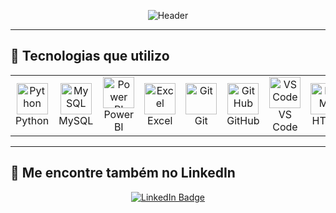 <!-- HEADER -->
<p align="center">
  <img src="https://capsule-render.vercel.app/api?color=0:1408d0,50:0860d0,100:08c4d0&height=250&section=header&text=Oi%20sou%20Nico,%20Analista%20de%20Dados!&fontSize=30&type=waving&fontColor=fefefe&animation=fadeIn" alt="Header">
</p>


---

## 🚀 Tecnologias que utilizo

<table align="center">
  <tr align="center">
    <td>
      <img src="https://cdn.jsdelivr.net/gh/devicons/devicon@latest/icons/python/python-original.svg" width="50px" alt="Python"/><br>Python
    </td>
    <td>
      <img src="https://cdn.jsdelivr.net/gh/devicons/devicon@latest/icons/mysql/mysql-original.svg" width="50px" alt="MySQL"/><br>MySQL
    </td>
    <td>
      <img src="https://img.icons8.com/color/96/power-bi.png" width="50px" alt="Power BI"/><br>Power BI
    </td>
    <td>
      <img src="https://img.icons8.com/fluency/96/ms-excel.png" width="50px" alt="Excel"/><br>Excel
    </td>
    <td>
      <img src="https://cdn.jsdelivr.net/gh/devicons/devicon@latest/icons/git/git-original.svg" width="50px" alt="Git"/><br>Git
    </td>
    <td>
      <img src="https://cdn.jsdelivr.net/gh/devicons/devicon@latest/icons/github/github-original.svg" width="50px" alt="GitHub"/><br>GitHub
    </td>
    <td>
      <img src="https://cdn.jsdelivr.net/gh/devicons/devicon@latest/icons/vscode/vscode-original.svg" width="50px" alt="VS Code"/><br>VS Code
    </td>
    <td>
      <img src="https://cdn.jsdelivr.net/gh/devicons/devicon@latest/icons/html5/html5-original.svg" width="50px" alt="HTML"/><br>HTML
    </td>
    <td>
      <img src="https://cdn.jsdelivr.net/gh/devicons/devicon@latest/icons/linux/linux-original.svg" width="50px" alt="Linux"/><br>Linux
    </td>
  </tr>
</table>

---

## 🔗 Me encontre também no LinkedIn

<p align="center">
  <a href="https://www.linkedin.com/in/nicol%C3%A1s-rivarola-011223176/" target="_blank">
    <img src="https://img.shields.io/badge/LinkedIn-Perfil-blue?logo=linkedin&style=for-the-badge" alt="LinkedIn Badge"/>
  </a>
</p>
